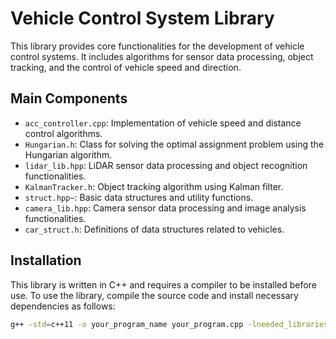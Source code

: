# Vehicle Control System Library

This library provides core functionalities for the development of vehicle control systems. It includes algorithms for sensor data processing, object tracking, and the control of vehicle speed and direction.

## Main Components

- `acc_controller.cpp`: Implementation of vehicle speed and distance control algorithms.
- `Hungarian.h`: Class for solving the optimal assignment problem using the Hungarian algorithm.
- `lidar_lib.hpp`: LiDAR sensor data processing and object recognition functionalities.
- `KalmanTracker.h`: Object tracking algorithm using Kalman filter.
- `struct.hpp~`: Basic data structures and utility functions.
- `camera_lib.hpp`: Camera sensor data processing and image analysis functionalities.
- `car_struct.h`: Definitions of data structures related to vehicles.

## Installation

This library is written in C++ and requires a compiler to be installed before use. To use the library, compile the source code and install necessary dependencies as follows:

```bash
g++ -std=c++11 -o your_program_name your_program.cpp -lneeded_libraries
